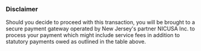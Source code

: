 ### Disclaimer

Should you decide to proceed with this transaction, you will be brought to a secure payment gateway operated by New Jersey's partner NICUSA Inc. to process your payment which might include service fees in addition to statutory payments owed as outlined in the table above.
